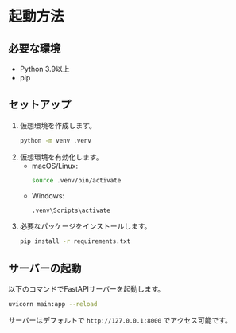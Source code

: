 # 起動方法

## 必要な環境
- Python 3.9以上
- pip

## セットアップ
1. 仮想環境を作成します。
   ```bash
   python -m venv .venv
   ```
2. 仮想環境を有効化します。
   - macOS/Linux:
     ```bash
     source .venv/bin/activate
     ```
   - Windows:
     ```bash
     .venv\Scripts\activate
     ```
3. 必要なパッケージをインストールします。
   ```bash
   pip install -r requirements.txt
   ```

## サーバーの起動
以下のコマンドでFastAPIサーバーを起動します。
```bash
uvicorn main:app --reload
```

サーバーはデフォルトで `http://127.0.0.1:8000` でアクセス可能です。